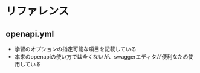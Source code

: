 # リファレンス

## openapi.yml

* 学習のオプションの指定可能な項目を記載している
* 本来のopenapiの使い方では全くないが、swaggerエディタが便利なため使用している
